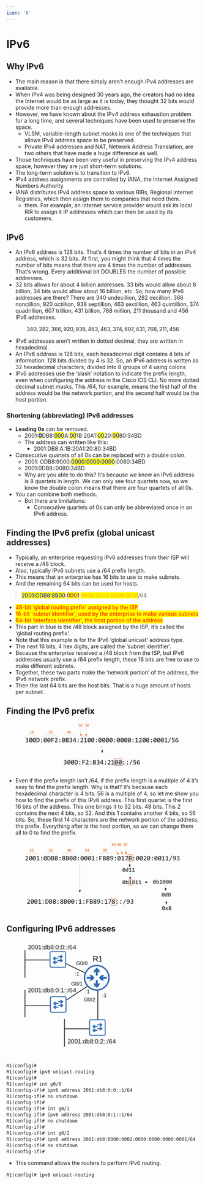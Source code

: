```yaml
---
icon: '6'
---
```


# IPv6

## Why IPv6

* The main reason is that there simply aren’t enough IPv4 addresses are available.
* When IPv4 was being designed 30 years ago, the creators had no idea the Internet would be as large as it is today, they thought 32 bits would provide more than enough addresses.
* However, we have known about the IPv4 address exhaustion problem for a long time, and several techniques have been used to preserve the space.&#x20;
  * VLSM, variable-length subnet masks is one of the techniques that allows IPv4 address space to be preserved.&#x20;
  * Private IPv4 addresses and NAT, Network Address Translation, are two others that have made a huge difference as well.
* Those techniques have been very useful in preserving the IPv4 address space, however they are just short-term solutions.&#x20;
* The long-term solution is to transition to IPv6.
* IPv4 address assignments are controlled by IANA, the Internet Assigned Numbers Authority.
* IANA distributes IPv4 address space to various RIRs, Regional Internet Registries, which then assign them to companies that need them.&#x20;
  * them. For example, an Internet service provider would ask its local RIR to assign it IP addresses which can then be used by its customers.

## IPv6

* An IPv6 address is 128 bits. That’s 4 times the number of bits in an IPv4 address, which is 32 bits. At first, you might think that 4 times the number of bits means that there are 4 times the number of addresses. That’s wrong. Every additional bit DOUBLES the number of possible addresses.
* 32 bits allows for about 4 billion addresses. 33 bits would allow about 8 billion, 34 bits would allow about 16 billion, etc. So, how many IPv6 addresses are there? There are 340 undecillion, 282 decillion, 366 noncillion, 920 octillion, 938 septillion, 463 sextillion, 463 quintillion, 374 quadrillion, 607 trillion, 431 billion, 768 million, 211 thousand and 456 IPv6 addresses.

$$
340,282,366,920,938,463,463,374,607,431,768,211,456
$$

* IPv6 addresses aren’t written in dotted decimal, they are written in hexadecimal.
* An IPv6 address is 128 bits, each hexadecimal digit contains 4 bits of information. 128 bits divided by 4 is 32. So, an IPv6 address is written as 32 hexadecimal characters, divided into 8 groups of 4 using colons
* IPv6 addresses use the ‘slash’ notation to indicate the prefix length, even when configuring the address in the Cisco IOS CLI. No more dotted decimal subnet masks. This /64, for example, means the first half of the address would be the network portion, and the second half would be the host portion.

### Shortening (abbreviating) IPv6 addresses

* **Leading 0s** can be removed.
  * 2001:<mark style="color:blue;">**0**</mark>DB8:<mark style="color:blue;">000</mark>A:<mark style="color:blue;">00</mark>1B:20A1:<mark style="color:blue;">00</mark>20:<mark style="color:blue;">00</mark>80:34BD
  * The address can written like this:
    * 2001:DB8:A:1B:20A1:20:80:34BD
* Consecutive quartets of all 0s can be replaced with a double colon.
  * 2001: ODB8:9000:<mark style="color:blue;">0000:0000:0000</mark>:0080:34BD
  * 2001:0DB8::0080:34BD
  * Why are you able to do this? It’s because we know an IPv6 address is 8 quartets in length. We can only see four quartets now, so we know the double colon means that there are four quartets of all 0s.
* You can combine both methods.
  * But there are limitations:
    * Consecutive quartets of 0s can only be abbreviated once in an IPv6 address.

## Finding the IPv6 prefix (global unicast addresses)

* Typically, an enterprise requesting IPv6 addresses from their ISP will receive a /48 block.&#x20;
* Also, typically IPv6 subnets use a /64 prefix length.
* This means that an enterprise has 16 bits to use to make subnets.&#x20;
* And the remaining 64 bits can be used for hosts.

> <mark style="color:blue;">2001:ODB8:8B00</mark>:<mark style="color:purple;">0001</mark>:<mark style="color:orange;">0800:0000:0000:0001</mark>/64

* <mark style="color:red;">48-bit 'global routing prefix' assigned by the ISP</mark>
* <mark style="color:red;">16-bit 'subnet identifier', used by the enterprise to make various subnets</mark>
* <mark style="color:red;">64-bit 'interface identifier', the host portion of the address</mark>
* This part in blue is the /48 block assigned by the ISP, it’s called the ‘global routing prefix’.
* Note that this example is for the IPv6 ‘global unicast’ address type.
* The next 16 bits, 4 hex digits, are called the ‘subnet identifier’.&#x20;
* Because the enterprise received a /48 block from the ISP, but IPv6 addresses usually use a /64 prefix length, these 16 bits are free to use to make different subnets.
* Together, these two parts make the ‘network portion’ of the address, the IPv6 network prefix.
* Then the last 64 bits are the host bits. That is a huge amount of hosts per subnet.

## Finding the IPv6 prefix

<figure><img src=".gitbook/assets/image (120).png" alt=""><figcaption></figcaption></figure>

* Even if the prefix length isn’t /64, if the prefix length is a multiple of 4 it’s easy to find the prefix length. Why is that? It’s because each hexadecimal character is 4 bits. 56 is a multiple of 4, so let me show you how to find the prefix of this IPv6 address. This first quartet is the first 16 bits of the address. This one brings it to 32 bits. 48 bits. This 2 contains the next 4 bits, so 52. And this 1 contains another 4 bits, so 56 bits. So, these first 14 characters are the network portion of the address, the prefix. Everything after is the host portion, so we can change them all to 0 to find the prefix.

<figure><img src=".gitbook/assets/image (121).png" alt=""><figcaption></figcaption></figure>

## Configuring IPv6 addresses

<figure><img src=".gitbook/assets/image (122).png" alt=""><figcaption></figcaption></figure>

```
R1(config)#
R1(config)# ipv6 unicast-routing
R1(config)#
R1(config)# int g0/0
R1(config-if)# ipv6 address 2001:db8:0:0::1/64
R1(config-if)# no shutdown
R1(config-if)#
R1(config-if)# int g0/1
R1(config-if)# ipv6 address 2001:db8:0:1::1/64
R1(config-if)# no shutdown
R1(config-if)#
R1(config-if)# int g0/2
R1(config-if)# ipv6 address 2001:db8:0000:0002:0000:0000:0000:0001/64
R1(config-if)# no shutdown
R1(config-if)#
```

* This command allows the routers to perform IPv6 routing.

```
R1(config)# ipv6 unicast-routing
```
